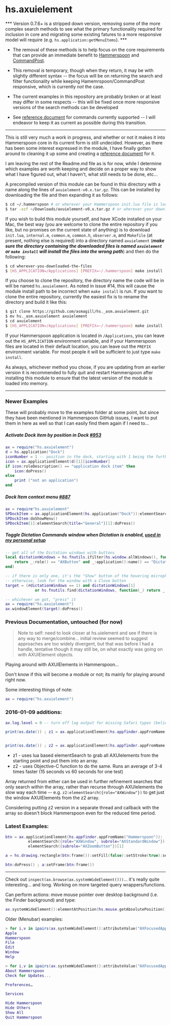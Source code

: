 hs.axuielement
===================

*** Version 0.7.6+ is a stripped down version, removing some of the more complex search methods to see what the primary functionality required for inclusion in core and migrating some existing fatures to a more responsive model will require (e.g. `hs.application:getMenuItems`). ***

* The removal of these methods is to help focus on the core requirements that can provide an immediate benefit to [Hammerspoon](https://github.com/Hammerspoon/hammerspoon) and [CommandPost](https://github.com/CommandPost/CommandPost).

* This removal *is* temporary, though when they return, it may be with slightly different syntax -- the focus will be on returning the search and filter functionality while keeping Hamemrspoon/CommandPost responsive, which is currently *not* the case.

* The current examples in this repository are probably broken or at least may differ in some respects -- this will be fixed once more responsive versions of the search methods can be developed

* See [reference document](Reference.md) for commands currently supported -- I will endeavor to keep it as current as possible during this transition.

- - -

This is still very much a work in progress, and whether or not it makes it into Hammerspoon core in its current form is still undecided.  However, as there has been some interest expressed in the module, I have finally gotten around to cleaning it up some and creating a [reference document](Reference.md) for it.

I am leaving the rest of the Readme.md file as is for now, while I determine which examples are worth keeping and decide on a proper way to show what I have figured out, what I haven't, what still needs to be done, etc...

A precompiled version of this module can be found in this directory with a name along the lines of `axuielement-v0.x.tar.gz`. This can be installed by downloading the file and then expanding it as follows:

~~~sh
$ cd ~/.hammerspoon # or wherever your Hammerspoon init.lua file is located
$ tar -xzf ~/Downloads/axuielement-v0.x.tar.gz # or wherever your downloads are located
~~~

If you wish to build this module yourself, and have XCode installed on your Mac, the best way (you are welcome to clone the entire repository if you like, but no promises on the current state of anything) is to download `init.lua`, `internal.m`, `common.m`, `common.h`, `observer.m`, and `Makefile` (at present, nothing else is required) into a directory named `axuielement` (***make sure the directory containing the downloaded files is named `axuielement` or `make install` will install the files into the wrong path***) and then do the following:

~~~sh
$ cd wherever-you-downloaded-the-files
$ [HS_APPLICATION=/Applications] [PREFIX=~/.hammerspoon] make install
~~~

If you choose to clone the repository, the directory name the code will be in will be named `hs.axuielement`. As noted in issue #14, this will cause the module install path to be incorrect when `make install` is run. If you want to clone the entire repository, currently the easiest fix is to rename the directory and build it like this:

~~~sh
$ git clone https://github.com/asmagill/hs._asm.axuielement.git
$ mv hs._asm.axuielement axuielement
$ cd axuielement
$ [HS_APPLICATION=/Applications] [PREFIX=~/.hammerspoon] make install
~~~

If your Hammerspoon application is located in `/Applications`, you can leave out the `HS_APPLICATION` environment variable, and if your Hammerspoon files are located in their default location, you can leave out the `PREFIX` environment variable.  For most people it will be sufficient to just type `make install`.

As always, whichever method you chose, if you are updating from an earlier version it is recommended to fully quit and restart Hammerspoon after installing this module to ensure that the latest version of the module is loaded into memory.

- - -

### Newer Examples

These will probably move to the examples folder at some point, but since they have been mentioned in Hammerspoon GitHub issues, I want to put them in here as well so that I can easily find them again if I need to...

##### Activate Dock item by position in Dock [#953](https://github.com/Hammerspoon/hammerspoon/issues/953)
~~~lua
ax = require("hs.axuielement")
d = hs.application("Dock")
iconNumber = 1 -- position in the dock, starting with 1 being the furthest left item
icon = ax.applicationElement(d)[1][iconNumber]
if icon:roleDescription() == "application dock item" then
    icon:doPress()
else
    print ("not an application")
end
~~~

##### Dock Item context menu [#887](https://github.com/Hammerspoon/hammerspoon/issues/887)
~~~lua
ax = require"hs.axuielement"
SPDockItem = ax.applicationElement(hs.application("Dock")):elementSearch{title="System Preferences"}[1]
SPDockItem:doShowMenu()
SPDockItem[1]:elementSearch{title="General"}[1]:doPress()
~~~

##### Toggle Dictation Commands window when Dictation is enabled, [used in my personal setup](https://github.com/asmagill/hammerspoon-config/blob/master/utils/speech.lua#L161)
~~~lua
-- get all of the Dictation windows with buttons
local dictationWindows = hs.fnutils.ifilter(hs.window.allWindows(), function(_)
    return _:role() == "AXButton" and _:application():name() == "Dictation"
end)

-- if there is only one, it's the "Show" button of the hovering microphone
-- otherwise, look for the window with a Close button
target = (#dictationWindows == 1) and dictationWindows[1]
             or hs.fnutils.find(dictationWindows, function(_) return _:subrole() == "AXCloseButton" end)

-- whichever we got, "press" it
ax = require("hs.axuielement")
ax.windowElement(target):doPress()
~~~

### Previous Documentation, untouched (for now)

> Note to self: need to look closer at hs.uielement and see if there is any way to merge/combine... initial review seemed to suggest approaches are too widely divergent, but that was before I had a handle, tentative though it may still be, on what exactly was going on with AXUIElement objects.

Playing around with AXUIElements in Hammerspoon...

Don't know if this will become a module or not; its mainly for playing around right now.

Some interesting things of note:

~~~lua
ax = require("hs.axuielement")
~~~

### 2016-01-09 additions:

~~~lua
ax.log.level = 0 -- turn off log output for missing Safari types (believed to be AXTextMarkerRef, and AXTextMarkerRangeRef, but they are private as far as I can determine so far, so... no joy for now.)

print(os.date()) ; z1 = ax.applicationElement(hs.appfinder.appFromName("Safari")):elementSearch({}) ; print(os.date(), #z1)


print(os.date()) ; z2 = ax.applicationElement(hs.appfinder.appFromName("Safari")):getAllChildElements() ; print(os.date(), #z2)
~~~

* z1 - uses lua based elementSearch to grab all AXUIelements from the starting point and put them into an array.
* z2 - uses Objective-C function to do the same.  Runs an average of 3-4 times faster (15 seconds vs 60 seconds for one test)

Array returned from either can be used in further refinement searches that only search within the array, rather than recurse through AXUIelements the slow way each time -- e.g. `z2:elementSearch({role="AXWindow"})` to get just the window AXUIElements from the z2 array.

Considering putting z2 version in a separate thread and callback with the array so doesn't block Hammerspoon even for the reduced time period.

### Latest Examples:

~~~lua
btn = ax.applicationElement(hs.appfinder.appFromName("Hammerspoon")):
          elementSearch({role="AXWindow", subrole="AXStandardWindow"})[1]:
          elementSearch({subrole="AXZoomButton"})[1]

a = hs.drawing.rectangle(btn:frame()):setFill(false):setStroke(true):setStrokeColor{red=1}:show()

btn:doPress() ; a:setFrame(btn:frame())
~~~


_ _ _

Check out `inspect(ax.browse(ax.systemWideElement()))`... it's really quite interesting... and long.  Working on more targeted query wrappers/functions.

Can perform actions: move mouse pointer over desktop background (i.e. the Finder background) and type:

~~~lua
ax.systemWideElement():elementAtPosition(hs.mouse.getAbsolutePosition()):performAction("AXShowMenu")
~~~

Older (Menubar) examples:

~~~lua
> for i,v in ipairs(ax.systemWideElement():attributeValue("AXFocusedApplication"):attributeValue("AXMenuBar"):attributeValue("AXChildren")) do print(v:attributeValue("AXTitle")) end
Apple
Hammerspoon
File
Edit
Window
Help

> for i,v in ipairs(ax.systemWideElement():attributeValue("AXFocusedApplication"):attributeValue("AXMenuBar"):attributeValue("AXChildren")[2]:attributeValue("AXChildren")[1]:attributeValue("AXChildren")) do print(v:attributeValue("AXTitle")) end
About Hammerspoon
Check for Updates...

Preferences…

Services

Hide Hammerspoon
Hide Others
Show All
Quit Hammerspoon
~~~
